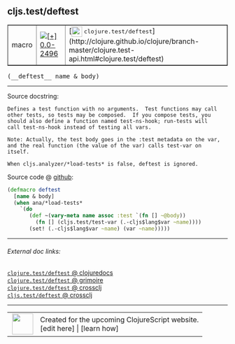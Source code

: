 ## cljs.test/deftest



 <table border="1">
<tr>
<td>macro</td>
<td><a href="https://github.com/cljsinfo/cljs-api-docs/tree/0.0-2496"><img valign="middle" alt="[+] 0.0-2496" title="Added in 0.0-2496" src="https://img.shields.io/badge/+-0.0--2496-lightgrey.svg"></a> </td>
<td>
[<img height="24px" valign="middle" src="http://i.imgur.com/1GjPKvB.png"> <samp>clojure.test/deftest</samp>](http://clojure.github.io/clojure/branch-master/clojure.test-api.html#clojure.test/deftest)
</td>
</tr>
</table>


 <samp>
(__deftest__ name & body)<br>
</samp>

---





Source docstring:

```
Defines a test function with no arguments.  Test functions may call
other tests, so tests may be composed.  If you compose tests, you
should also define a function named test-ns-hook; run-tests will
call test-ns-hook instead of testing all vars.

Note: Actually, the test body goes in the :test metadata on the var,
and the real function (the value of the var) calls test-var on
itself.

When cljs.analyzer/*load-tests* is false, deftest is ignored.
```


Source code @ [github](https://github.com/clojure/clojurescript/blob/r2723/src/clj/cljs/test.clj#L204-L220):

```clj
(defmacro deftest
  [name & body]
  (when ana/*load-tests*
    `(do
       (def ~(vary-meta name assoc :test `(fn [] ~@body))
         (fn [] (cljs.test/test-var (.-cljs$lang$var ~name))))
       (set! (.-cljs$lang$var ~name) (var ~name)))))
```

<!--
Repo - tag - source tree - lines:

 <pre>
clojurescript @ r2723
└── src
    └── clj
        └── cljs
            └── <ins>[test.clj:204-220](https://github.com/clojure/clojurescript/blob/r2723/src/clj/cljs/test.clj#L204-L220)</ins>
</pre>

-->

---



###### External doc links:

[`clojure.test/deftest` @ clojuredocs](http://clojuredocs.org/clojure.test/deftest)<br>
[`clojure.test/deftest` @ grimoire](http://conj.io/store/v1/org.clojure/clojure/1.7.0-beta3/clj/clojure.test/deftest/)<br>
[`clojure.test/deftest` @ crossclj](http://crossclj.info/fun/clojure.test/deftest.html)<br>
[`cljs.test/deftest` @ crossclj](http://crossclj.info/fun/cljs.test/deftest.html)<br>

---

 <table>
<tr><td>
<img valign="middle" align="right" width="48px" src="http://i.imgur.com/Hi20huC.png">
</td><td>
Created for the upcoming ClojureScript website.<br>
[edit here] | [learn how]
</td></tr></table>

[edit here]:https://github.com/cljsinfo/cljs-api-docs/blob/master/cljsdoc/cljs.test_deftest.cljsdoc
[learn how]:https://github.com/cljsinfo/cljs-api-docs/wiki/cljsdoc-files

<!--

This information was too distracting to show to readers, but I'll leave it
commented here since it is helpful to:

- pretty-print the data used to generate this document
- and show how to retrieve that data



The API data for this symbol:

```clj
{:ns "cljs.test",
 :name "deftest",
 :signature ["[name & body]"],
 :history [["+" "0.0-2496"]],
 :type "macro",
 :full-name-encode "cljs.test_deftest",
 :source {:code "(defmacro deftest\n  [name & body]\n  (when ana/*load-tests*\n    `(do\n       (def ~(vary-meta name assoc :test `(fn [] ~@body))\n         (fn [] (cljs.test/test-var (.-cljs$lang$var ~name))))\n       (set! (.-cljs$lang$var ~name) (var ~name)))))",
          :title "Source code",
          :repo "clojurescript",
          :tag "r2723",
          :filename "src/clj/cljs/test.clj",
          :lines [204 220]},
 :full-name "cljs.test/deftest",
 :clj-symbol "clojure.test/deftest",
 :docstring "Defines a test function with no arguments.  Test functions may call\nother tests, so tests may be composed.  If you compose tests, you\nshould also define a function named test-ns-hook; run-tests will\ncall test-ns-hook instead of testing all vars.\n\nNote: Actually, the test body goes in the :test metadata on the var,\nand the real function (the value of the var) calls test-var on\nitself.\n\nWhen cljs.analyzer/*load-tests* is false, deftest is ignored."}

```

Retrieve the API data for this symbol:

```clj
;; from Clojure REPL
(require '[clojure.edn :as edn])
(-> (slurp "https://raw.githubusercontent.com/cljsinfo/cljs-api-docs/catalog/cljs-api.edn")
    (edn/read-string)
    (get-in [:symbols "cljs.test/deftest"]))
```

-->
